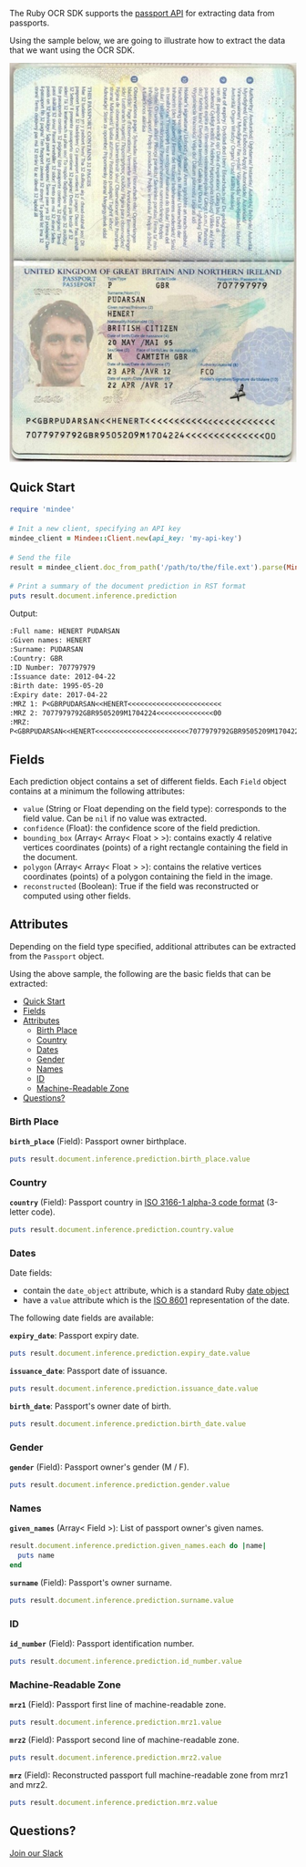 The Ruby  OCR SDK supports the [passport API](https://developers.mindee.com/docs/passport-ocr) for extracting data from passports.

Using the sample below, we are going to illustrate how to extract the data that we want using the  OCR SDK.

![sample passport](https://raw.githubusercontent.com/mindee/client-lib-test-data/main/passport/passport.jpeg)

## Quick Start
```ruby
require 'mindee'

# Init a new client, specifying an API key
mindee_client = Mindee::Client.new(api_key: 'my-api-key')

# Send the file
result = mindee_client.doc_from_path('/path/to/the/file.ext').parse(Mindee::Prediction::PassportV1)

# Print a summary of the document prediction in RST format
puts result.document.inference.prediction
```

Output:
```
:Full name: HENERT PUDARSAN
:Given names: HENERT
:Surname: PUDARSAN
:Country: GBR
:ID Number: 707797979
:Issuance date: 2012-04-22
:Birth date: 1995-05-20
:Expiry date: 2017-04-22
:MRZ 1: P<GBRPUDARSAN<<HENERT<<<<<<<<<<<<<<<<<<<<<<<
:MRZ 2: 7077979792GBR9505209M1704224<<<<<<<<<<<<<<00
:MRZ: P<GBRPUDARSAN<<HENERT<<<<<<<<<<<<<<<<<<<<<<<7077979792GBR9505209M1704224<<<<<<<<<<<<<<00
```

## Fields
Each prediction object contains a set of different fields.
Each `Field` object contains at a minimum the following attributes:

* `value` (String or Float depending on the field type): corresponds to the field value. Can be `nil` if no value was extracted.
* `confidence` (Float): the confidence score of the field prediction.
* `bounding_box` (Array< Array< Float > >): contains exactly 4 relative vertices coordinates (points) of a right rectangle containing the field in the document.
* `polygon` (Array< Array< Float > >): contains the relative vertices coordinates (points) of a polygon containing the field in the image.
* `reconstructed` (Boolean): True if the field was reconstructed or computed using other fields.


## Attributes
Depending on the field type specified, additional attributes can be extracted from the `Passport` object.

Using the above sample, the following are the basic fields that can be extracted:

- [Quick Start](#quick-start)
- [Fields](#fields)
- [Attributes](#attributes)
  - [Birth Place](#birth-place)
  - [Country](#country)
  - [Dates](#dates)
  - [Gender](#gender)
  - [Names](#names)
  - [ID](#id)
  - [Machine-Readable Zone](#machine-readable-zone)
- [Questions?](#questions)

### Birth Place

**`birth_place`** (Field): Passport owner birthplace.

```ruby
puts result.document.inference.prediction.birth_place.value
```

### Country
**`country`** (Field): Passport country in [ISO 3166-1 alpha-3 code format](https://en.wikipedia.org/wiki/ISO_3166-1_alpha-3) (3-letter code).

```ruby
puts result.document.inference.prediction.country.value
```

### Dates
Date fields:

* contain the `date_object` attribute, which is a standard Ruby [date object](https://ruby-doc.org/stdlib-2.7.1/libdoc/date/rdoc/Date.html)
* have a `value` attribute which is the [ISO 8601](https://en.wikipedia.org/wiki/ISO_8601) representation of the date.

The following date fields are available:

**`expiry_date`**: Passport expiry date.

```ruby
puts result.document.inference.prediction.expiry_date.value
```

**`issuance_date`**: Passport date of issuance.

```ruby
puts result.document.inference.prediction.issuance_date.value
```

**`birth_date`**: Passport's owner date of birth.

```ruby
puts result.document.inference.prediction.birth_date.value
```

### Gender

**`gender`** (Field): Passport owner's gender (M / F).

```ruby
puts result.document.inference.prediction.gender.value
```

### Names

**`given_names`** (Array< Field >): List of passport owner's given names.

```ruby
result.document.inference.prediction.given_names.each do |name|
  puts name
end
```

**`surname`** (Field): Passport's owner surname.

```ruby
puts result.document.inference.prediction.surname.value
```

### ID

**`id_number`** (Field): Passport identification number.

```ruby
puts result.document.inference.prediction.id_number.value
```

### Machine-Readable Zone

**`mrz1`** (Field): Passport first line of machine-readable zone.

```ruby
puts result.document.inference.prediction.mrz1.value
```

**`mrz2`** (Field): Passport second line of machine-readable zone.

```ruby
puts result.document.inference.prediction.mrz2.value
```

**`mrz`** (Field): Reconstructed passport full machine-readable zone from mrz1 and mrz2.

```ruby
puts result.document.inference.prediction.mrz.value
```

## Questions?
[Join our Slack](https://join.slack.com/t/mindee-community/shared_invite/zt-1jv6nawjq-FDgFcF2T5CmMmRpl9LLptw)
